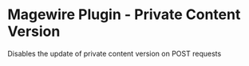 # Magewire Plugin - Private Content Version

Disables the update of private content version on POST requests